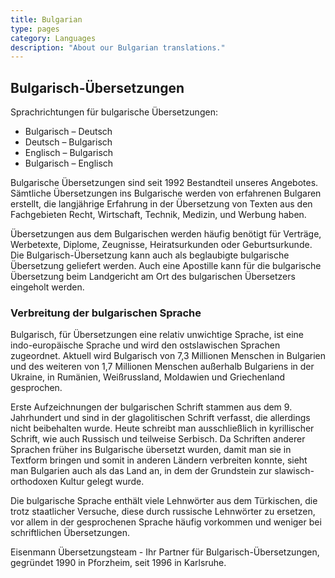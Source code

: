 ```yaml
---
title: Bulgarian
type: pages
category: Languages
description: "About our Bulgarian translations."
---
```


## Bulgarisch-Übersetzungen

Sprachrichtungen für bulgarische Übersetzungen:
- Bulgarisch – Deutsch
- Deutsch – Bulgarisch
- Englisch – Bulgarisch
- Bulgarisch – Englisch

Bulgarische Übersetzungen sind seit 1992 Bestandteil unseres Angebotes. Sämtliche Übersetzungen ins Bulgarische werden von erfahrenen Bulgaren erstellt, die langjährige Erfahrung in der Übersetzung von Texten aus den Fachgebieten Recht, Wirtschaft, Technik, Medizin, und Werbung haben.

Übersetzungen aus dem Bulgarischen werden häufig benötigt für Verträge, Werbetexte, Diplome, Zeugnisse, Heiratsurkunden oder Geburtsurkunde. Die Bulgarisch-Übersetzung kann auch als beglaubigte bulgarische Übersetzung geliefert werden. Auch eine Apostille kann für die bulgarische Übersetzung beim Landgericht am Ort des bulgarischen Übersetzers eingeholt werden.

### Verbreitung der bulgarischen Sprache
Bulgarisch, für Übersetzungen eine relativ unwichtige Sprache, ist eine indo-europäische Sprache und wird den ostslawischen Sprachen zugeordnet. Aktuell wird Bulgarisch von 7,3 Millionen Menschen in Bulgarien und des weiteren von 1,7 Millionen Menschen außerhalb Bulgariens in der Ukraine, in Rumänien, Weißrussland, Moldawien und Griechenland gesprochen.

Erste Aufzeichnungen der bulgarischen Schrift stammen aus dem 9. Jahrhundert und sind in der glagolitischen Schrift verfasst, die allerdings nicht beibehalten wurde. Heute schreibt man ausschließlich in kyrillischer Schrift, wie auch Russisch und teilweise Serbisch. Da Schriften anderer Sprachen früher ins Bulgarische übersetzt wurden, damit man sie in Textform bringen und somit in anderen Ländern verbreiten konnte, sieht man Bulgarien auch als das Land an, in dem der Grundstein zur slawisch-orthodoxen Kultur gelegt wurde.

Die bulgarische Sprache enthält viele Lehnwörter aus dem Türkischen, die trotz staatlicher Versuche, diese durch russische Lehnwörter zu ersetzen, vor allem in der gesprochenen Sprache häufig vorkommen und weniger bei schriftlichen Übersetzungen.

Eisenmann Übersetzungsteam - Ihr Partner für Bulgarisch-Übersetzungen, gegründet 1990 in Pforzheim, seit 1996 in Karlsruhe.